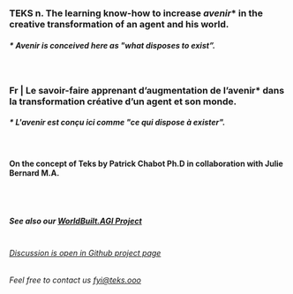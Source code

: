 ### **TEKS** n. The learning know-how to increase _avenir_* in the creative transformation of an agent and his world.
##### * _Avenir_ is conceived here as "what disposes to exist”.

### <br><br>Fr | Le savoir-faire apprenant d’augmentation de l’avenir* dans la transformation créative d’un agent et son monde.
##### * L'avenir est conçu ici comme "ce qui dispose à exister".

#### <br><br>On the concept of Teks by Patrick Chabot Ph.D in collaboration with Julie Bernard M.A.

##### <br><br><br>See also our [WorldBuilt.AGI Project](http://www.worldbuilt.ai)

###### <br>[Discussion is open in Github project page](https://github.com/julie-technilab-design/teks-fyi/discussions)
###### Feel free to contact us <fyi@teks.ooo>
